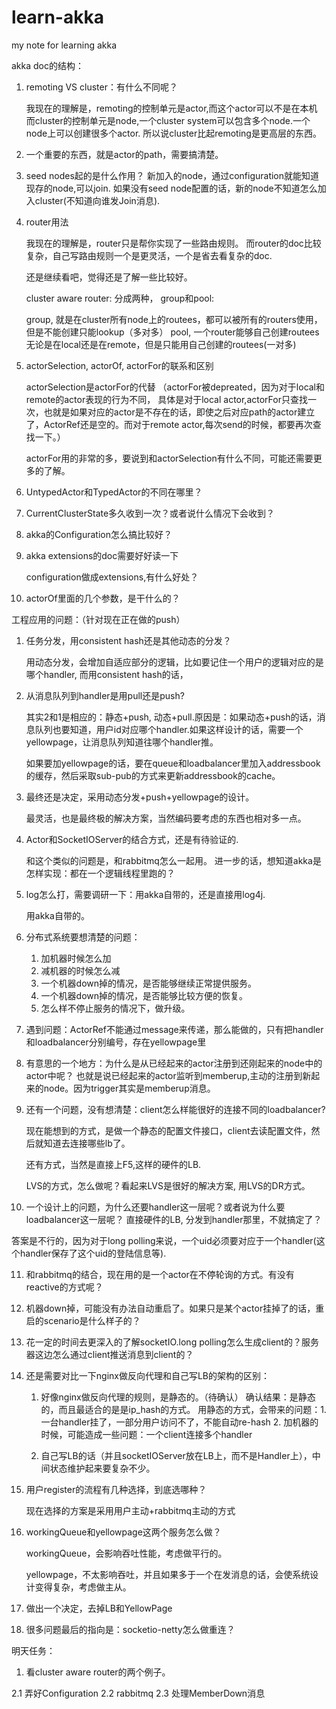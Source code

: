 learn-akka
==========

my note for learning akka

akka doc的结构：

1. remoting VS cluster：有什么不同呢？

   我现在的理解是，remoting的控制单元是actor,而这个actor可以不是在本机
   而cluster的控制单元是node,一个cluster system可以包含多个node.一个node上可以创建很多个actor.
   所以说cluster比起remoting是更高层的东西。
   
2. 一个重要的东西，就是actor的path，需要搞清楚。
    
   
3. seed nodes起的是什么作用？
   新加入的node，通过configuration就能知道现存的node,可以join.
   如果没有seed node配置的话，新的node不知道怎么加入cluster(不知道向谁发Join消息).

4. router用法
   
   我现在的理解是，router只是帮你实现了一些路由规则。
   而router的doc比较复杂，自己写路由规则一个是更灵活，一个是省去看复杂的doc.

   还是继续看吧，觉得还是了解一些比较好。
   
   cluster aware router: 分成两种， group和pool:
   
   group, 就是在cluster所有node上的routees，都可以被所有的routers使用，但是不能创建只能lookup（多对多）
   pool, 一个router能够自己创建routees无论是在local还是在remote，但是只能用自己创建的routees(一对多)

5. actorSelection, actorOf, actorFor的联系和区别

   actorSelection是actorFor的代替
   （actorFor被depreated，因为对于local和remote的actor表现的行为不同，
   具体是对于local actor,actorFor只查找一次，也就是如果对应的actor是不存在的话，即使之后对应path的actor建立了，ActorRef还是空的。而对于remote actor,每次send的时候，都要再次查找一下。）

   actorFor用的非常的多，要说到和actorSelection有什么不同，可能还需要更多的了解。   

6. UntypedActor和TypedActor的不同在哪里？

7. CurrentClusterState多久收到一次？或者说什么情况下会收到？

8. akka的Configuration怎么搞比较好？

9. akka extensions的doc需要好好读一下

   configuration做成extensions,有什么好处？
   
10. actorOf里面的几个参数，是干什么的？


工程应用的问题：（针对现在正在做的push）

1. 任务分发，用consistent hash还是其他动态的分发？

   用动态分发，会增加自适应部分的逻辑，比如要记住一个用户的逻辑对应的是哪个handler, 而用consistent hash的话，
   
2. 从消息队列到handler是用pull还是push?

   其实2和1是相应的：静态+push, 动态+pull.原因是：如果动态+push的话，消息队列也要知道，用户id对应哪个handler.如果这样设计的话，需要一个yellowpage，让消息队列知道往哪个handler推。
   
   如果要加yellowpage的话，要在queue和loadbalancer里加入addressbook的缓存，然后采取sub-pub的方式来更新addressbook的cache。

3. 最终还是决定，采用动态分发+push+yellowpage的设计。
    
   最灵活，也是最终极的解决方案，当然编码要考虑的东西也相对多一点。
   

4. Actor和SocketIOServer的结合方式，还是有待验证的. 
   
   和这个类似的问题是，和rabbitmq怎么一起用。 进一步的话，想知道akka是怎样实现：都在一个逻辑线程里跑的？

5. log怎么打，需要调研一下：用akka自带的，还是直接用log4j.

   用akka自带的。

6. 分布式系统要想清楚的问题：
   1. 加机器时候怎么加
   2. 减机器的时候怎么减
   3. 一个机器down掉的情况，是否能够继续正常提供服务。
   4. 一个机器down掉的情况，是否能够比较方便的恢复。
   5. 怎么样不停止服务的情况下，做升级。

7. 遇到问题：ActorRef不能通过message来传递，那么能做的，只有把handler和loadbalancer分别编号，存在yellowpage里

8. 有意思的一个地方：为什么是从已经起来的actor注册到还刚起来的node中的actor中呢？
   也就是说已经起来的actor监听到memberup,主动的注册到新起来的node。因为trigger其实是memberup消息。

9. 还有一个问题，没有想清楚：client怎么样能很好的连接不同的loadbalancer?

   现在能想到的方式，是做一个静态的配置文件接口，client去读配置文件，然后就知道去连接哪些lb了。
   
   还有方式，当然是直接上F5,这样的硬件的LB.

   LVS的方式，怎么做呢？看起来LVS是很好的解决方案, 用LVS的DR方式。
   
10. 一个设计上的问题，为什么还要handler这一层呢？或者说为什么要loadbalancer这一层呢？
    直接硬件的LB, 分发到handler那里，不就搞定了？

   答案是不行的，因为对于long polling来说，一个uid必须要对应于一个handler(这个handler保存了这个uid的登陆信息等).

11. 和rabbitmq的结合，现在用的是一个actor在不停轮询的方式。有没有reactive的方式呢？

12. 机器down掉，可能没有办法自动重启了。如果只是某个actor挂掉了的话，重启的scenario是什么样子的？

13. 花一定的时间去更深入的了解socketIO.long polling怎么生成client的？服务器这边怎么通过client推送消息到client的？

14. 还是需要对比一下nginx做反向代理和自己写LB的架构的区别：

    1. 好像nginx做反向代理的规则，是静态的。（待确认）
       确认结果：是静态的，而且最适合的是是ip_hash的方式。
       用静态的方式，会带来的问题：1. 一台handler挂了，一部分用户访问不了，不能自动re-hash
                                   2. 加机器的时候，可能造成一些问题：一个client连接多个handler
                                   
    2. 自己写LB的话（并且socketIOServer放在LB上，而不是Handler上），中间状态维护起来要复杂不少。

15. 用户register的流程有几种选择，到底选哪种？

    现在选择的方案是采用用户主动+rabbitmq主动的方式
    
16. workingQueue和yellowpage这两个服务怎么做？

    workingQueue，会影响吞吐性能，考虑做平行的。
    
    yellowpage，不太影响吞吐，并且如果多于一个在发消息的话，会使系统设计变得复杂，考虑做主从。
    
17. 做出一个决定，去掉LB和YellowPage

18. 很多问题最后的指向是：socketio-netty怎么做重连？



明天任务：

1. 看cluster aware router的两个例子。

2.1 弄好Configuration
2.2 rabbitmq
2.3 处理MemberDown消息


   

